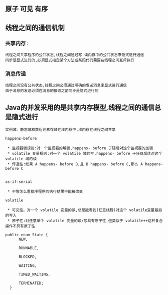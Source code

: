 ## 原子 可见 有序

## 线程之间的通信机制

### 共享内存 :

```
线程之间共享程序的公共状态,线程之间通过写-读内存中的公共状态来隐式进行通信
同步是显式进行的,必须显式指定某个方法或某段代码需要在线程之间互斥执行

```

### 消息传递

```
线程之间没有公共状态,线程之间必须通过明确的发送消息来显式进行通信
由于消息的发送必须在消息的接收之前同步是隐式进行的

```

## Java的并发采用的是共享内存模型,线程之间的通信总是隐式进行

```
实例域、静态域和数组元素存储在堆内存中,堆内存在线程之间共享

happens-before

 * 监视器锁规则:对一个监视器的解锁,happens- before 于随后对这个监视器的加锁
 * volatile 变量规则:对一个 volatile 域的写,happens- before 于任意后续对这个 volatile 域的读
 * 传递性:如果 A happens- before B,且 B happens- before C,那么 A happens- before C


as-if-serial

 * 不管怎么重排序程序的执行结果不能被改变

volatile

 * 可见性。对一个 volatile 变量的读,总是能看到(任意线程)对这个 volatile变量最后的写入
 * 原子性:对任意单个 volatile 变量的读/写具有原子性,但类似于 volatile++这种复合操作不具有原子性
```
~~~
public enum State {
      NEW,

      RUNNABLE,

      BLOCKED,

      WAITING,

      TIMED_WAITING,

      TERMINATED;
  }
~~~
